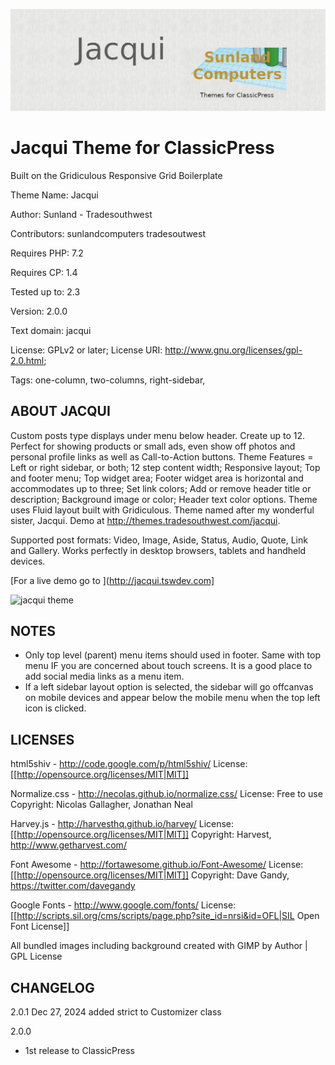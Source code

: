 ![Jacqui Banner](library/banner-1544x500-jacqui.png)

#  Jacqui Theme for ClassicPress

Built on the Gridiculous Responsive Grid Boilerplate 

Theme Name:   Jacqui

Author:       Sunland - Tradesouthwest

Contributors: sunlandcomputers tradesoutwest

Requires PHP: 7.2

Requires CP:  1.4

Tested up to: 2.3

Version:      2.0.0

Text domain:  jacqui

License: GPLv2 or later; License URI: http://www.gnu.org/licenses/gpl-2.0.html; 

Tags: one-column, two-columns, right-sidebar, 


## ABOUT JACQUI 

Custom posts type displays under menu below header. Create up to 12. Perfect for showing products or small ads, even show off photos and personal profile links as well as Call-to-Action buttons. Theme Features = Left or right sidebar, or both; 12 step content width; Responsive layout; Top and footer menu; Top widget area; Footer widget area is horizontal and accommodates up to three; Set link colors; Add or remove header title or description; Background image or color; Header text color options. Theme uses Fluid layout built with Gridiculous. Theme named after my wonderful sister, Jacqui. Demo at http://themes.tradesouthwest.com/jacqui.

Supported post formats: Video, Image, Aside, Status, Audio, Quote, Link and Gallery. Works perfectly in desktop browsers, tablets and handheld devices. 

[For a live demo go to ](http://jacqui.tswdev.com]

![jacqui theme](https://github.com/sunlandcomputers/jacqui/blob/main/screenshot.png)

## NOTES 

* Only top level (parent) menu items should used in footer. Same with top menu IF you are concerned about touch screens. It is a good place to add social media links as a menu item.
* If a left sidebar layout option is selected, the sidebar will go offcanvas on mobile devices and appear below the mobile menu when the top left icon is clicked.

## LICENSES

html5shiv - http://code.google.com/p/html5shiv/
License: [[http://opensource.org/licenses/MIT|MIT]]

Normalize.css - http://necolas.github.io/normalize.css/
License: Free to use
Copyright: Nicolas Gallagher, Jonathan Neal

Harvey.js - http://harvesthq.github.io/harvey/
License: [[http://opensource.org/licenses/MIT|MIT]]
Copyright: Harvest, http://www.getharvest.com/

Font Awesome - http://fortawesome.github.io/Font-Awesome/
License: [[http://opensource.org/licenses/MIT|MIT]]
Copyright: Dave Gandy, https://twitter.com/davegandy

Google Fonts - http://www.google.com/fonts/
License: [[http://scripts.sil.org/cms/scripts/page.php?site_id=nrsi&id=OFL|SIL Open Font License]]

All bundled images including background created with GIMP by Author | GPL License

## CHANGELOG 

2.0.1 
Dec 27, 2024
added strict to Customizer class

2.0.0
* 1st release to ClassicPress
